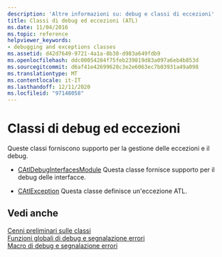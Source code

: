 ```yaml
---
description: 'Altre informazioni su: debug e classi di eccezioni'
title: Classi di debug ed eccezioni (ATL)
ms.date: 11/04/2016
ms.topic: reference
helpviewer_keywords:
- debugging and exceptions classes
ms.assetid: d42d7649-9721-4a1a-8b38-d983a649fdb9
ms.openlocfilehash: ddc00054284f75feb239819d83a097a6eb4b853d
ms.sourcegitcommit: d6af41e42699628c3e2e6063ec7b03931a49a098
ms.translationtype: MT
ms.contentlocale: it-IT
ms.lasthandoff: 12/11/2020
ms.locfileid: "97148058"
---
```

# <a name="debugging-and-exceptions-classes"></a>Classi di debug ed eccezioni

Queste classi forniscono supporto per la gestione delle eccezioni e il debug.

- [CAtlDebugInterfacesModule](../atl/reference/catldebuginterfacesmodule-class.md) Questa classe fornisce supporto per il debug delle interfacce.

- [CAtlException](../atl/reference/catlexception-class.md) Questa classe definisce un'eccezione ATL.

## <a name="see-also"></a>Vedi anche

[Cenni preliminari sulle classi](../atl/atl-class-overview.md)<br/>
[Funzioni globali di debug e segnalazione errori](../atl/reference/debugging-and-error-reporting-global-functions.md)<br/>
[Macro di debug e segnalazione errori](../atl/reference/debugging-and-error-reporting-macros.md)
